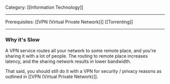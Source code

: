 Category: [[Information Technology]]
___
Prerequisites: [[VPN (Virtual Private Network)]] [[Torrenting]]
___
### Why it's Slow
A VPN service routes all your network to some remote place, and you're sharing it with a lot of people. The routing to remote place increases latency, and the sharing network results in lower bandwidth. 

That said, you should still do it with a VPN for security / privacy reasons as outlined in [[VPN (Virtual Private Network)]]. 

